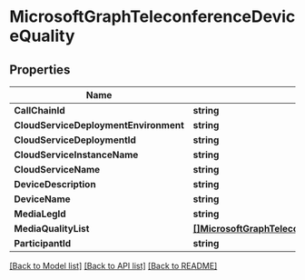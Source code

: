 # MicrosoftGraphTeleconferenceDeviceQuality

## Properties

Name | Type | Description | Notes
------------ | ------------- | ------------- | -------------
**CallChainId** | **string** |  | [optional] 
**CloudServiceDeploymentEnvironment** | **string** |  | [optional] 
**CloudServiceDeploymentId** | **string** |  | [optional] 
**CloudServiceInstanceName** | **string** |  | [optional] 
**CloudServiceName** | **string** |  | [optional] 
**DeviceDescription** | **string** |  | [optional] 
**DeviceName** | **string** |  | [optional] 
**MediaLegId** | **string** |  | [optional] 
**MediaQualityList** | [**[]MicrosoftGraphTeleconferenceDeviceMediaQuality**](microsoft.graph.teleconferenceDeviceMediaQuality.md) |  | [optional] 
**ParticipantId** | **string** |  | [optional] 

[[Back to Model list]](../README.md#documentation-for-models) [[Back to API list]](../README.md#documentation-for-api-endpoints) [[Back to README]](../README.md)


